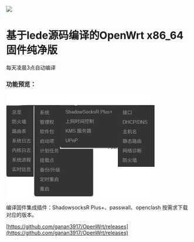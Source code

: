 
<img width="768" src="./images/openwrt.png"/>
  
# 基于lede源码编译的OpenWrt x86_64固件纯净版

每天凌晨3点自动编译

### 功能预览：

<img src="./images/lede.png"/>

编译固件集成插件：ShadowsocksR Plus+、passwall、openclash 按需求下载对应的版本。

[https://github.com/ganan3917/OpenWrt/releases](https://github.com/ganan3917/OpenWrt/releases)
